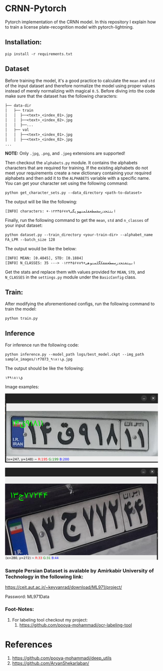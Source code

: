 # CRNN-Pytorch

Pytorch implementation of the CRNN model.
In this repository I explain how to train a license plate-recognition model with pytorch-lightning.

## Installation:

```commandline
pip install -r requirements.txt
```

## Dataset

Before training the model, it's a good practice to calculate the `mean` and `std` of the input dataset and therefore
normalize the model using proper values instead of merely normalizing with magical `0.5`. Before diving into the code
make sure that the dataset has the following characters:

```commandline
├── data-dir
│   ├── train
│   │  ├──<text>_<index_01>.jpg
│   │  ├──<text>_<index_02>.jpg
│   │  ├──...
│   ├── val
│   │  ├──<text>_<index_01>.jpg
│   │  ├──<text>_<index_02>.jpg
...
```

**NOTE:** Only `.jpg`, `.png`, and `.jpeg` extensions are supported!

Then checkout the `alphabets.py` module. It contains the alphabets characters that are required for training.
If the existing alphabets do not meet your requirements create a new dictionary containing your required alphabets and
then add it to the `ALPHABETS` variable with a specific name. You can get your character set using the following
command:

```commandline
python get_character_sets.py --data_directory <path-to-dataset>
```
The output will be like the following: 
```commandline
[INFO] characters: +ابتثجدزسشصطعقلمنهوپگی۰۱۲۳۴۵۶۷۸۹
```

Finally, run the following command to get the `mean`, `std` and `n_classes` of your input dataset:

```commandline
python dataset.py --train_directory <your-train-dir> --alphabet_name FA_LPR --batch_size 128
```

The output would be like the below:

```commandline
[INFO] MEAN: [0.4845], STD: [0.1884]
[INFO] N_CLASSES: 35 ---> ابپتشثجدزسصطعفقکگلمنوهی+۰۱۲۳۴۵۶۷۸۹
```

Get the stats and replace them with values provided for `MEAN`, `STD`, and `N_CLASSES` in the `settings.py` module under
the `BasicConfig` class.

## Train:
After modifying the aforementioned configs, run the following command to train the model:
```commandline
python train.py
```

## Inference
For inference run the following code:
```commandline
python inference.py --model_path logs/best_model.ckpt --img_path sample_images/۱۴ق۹۱۸۱۱_7073.jpg
```
The output should be like the following:
```commandline
۱۴ق۹۱۸۱۱
```

Image examples:

![](assets/sample_01.png)

![](assets/sample_02.png)

### Sample Persian Dataset is avalable by Amirkabir University of Technology in the following link:
https://ceit.aut.ac.ir/~keyvanrad/download/ML971/project/

Password: ML971Data

### Foot-Notes:
1. For labeling tool checkout my project:
   1. https://github.com/pooya-mohammadi/ocr-labeling-tool
   

# References

1. https://github.com/pooya-mohammadi/deep_utils
2. https://github.com/AryanShekarlaban/
